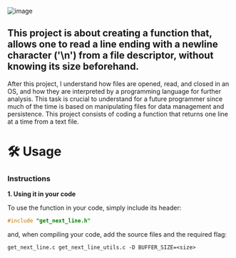 ![image](https://github.com/user-attachments/assets/24f79340-3a35-4255-8cfe-a4678a2414ca)

## This project is about creating a function that, allows one to read a line ending with a newline character ('\n') from a file descriptor, without knowing its size beforehand. 


After this project, I understand how files are opened, read, and closed in an OS,
and how they are interpreted by a programming language for further analysis.
This task is crucial to understand for a future programmer since much of the time is based
on manipulating files for data management and persistence.
This project consists of coding a function that returns one line at a time from a text file.

# 🛠️ Usage

### Instructions

**1. Using it in your code**

To use the function in your code, simply include its header:

```C
#include "get_next_line.h"
```

and, when compiling your code, add the source files and the required flag:

```shell
get_next_line.c get_next_line_utils.c -D BUFFER_SIZE=<size>
```
